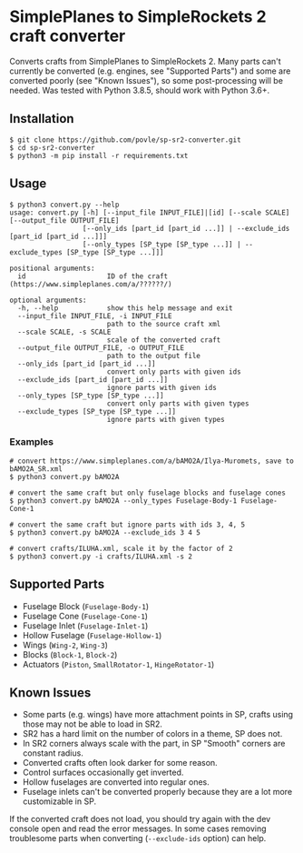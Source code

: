 # SimplePlanes to SimpleRockets 2 craft converter
Converts crafts from SimplePlanes to SimpleRockets 2. Many parts can't currently be converted (e.g. engines, see "Supported Parts") and some are converted poorly (see "Known Issues"), so some post-processing will be needed.
Was tested with Python 3.8.5, should work with Python 3.6+.

## Installation

```console
$ git clone https://github.com/povle/sp-sr2-converter.git
$ cd sp-sr2-converter
$ python3 -m pip install -r requirements.txt
```

## Usage

```console
$ python3 convert.py --help
usage: convert.py [-h] [--input_file INPUT_FILE]|[id] [--scale SCALE] [--output_file OUTPUT_FILE]
                  [--only_ids [part_id [part_id ...]] | --exclude_ids [part_id [part_id ...]]]
                  [--only_types [SP_type [SP_type ...]] | --exclude_types [SP_type [SP_type ...]]]

positional arguments:
  id                    ID of the craft (https://www.simpleplanes.com/a/??????/)

optional arguments:
  -h, --help            show this help message and exit
  --input_file INPUT_FILE, -i INPUT_FILE
                        path to the source craft xml
  --scale SCALE, -s SCALE
                        scale of the converted craft
  --output_file OUTPUT_FILE, -o OUTPUT_FILE
                        path to the output file
  --only_ids [part_id [part_id ...]]
                        convert only parts with given ids
  --exclude_ids [part_id [part_id ...]]
                        ignore parts with given ids
  --only_types [SP_type [SP_type ...]]
                        convert only parts with given types
  --exclude_types [SP_type [SP_type ...]]
                        ignore parts with given types
```
### Examples

```console
# convert https://www.simpleplanes.com/a/bAMO2A/Ilya-Muromets, save to bAMO2A_SR.xml
$ python3 convert.py bAMO2A

# convert the same craft but only fuselage blocks and fuselage cones
$ python3 convert.py bAMO2A --only_types Fuselage-Body-1 Fuselage-Cone-1

# convert the same craft but ignore parts with ids 3, 4, 5
$ python3 convert.py bAMO2A --exclude_ids 3 4 5

# convert crafts/ILUHA.xml, scale it by the factor of 2
$ python3 convert.py -i crafts/ILUHA.xml -s 2
```

## Supported Parts

 - Fuselage Block (`Fuselage-Body-1`)
 - Fuselage Cone (`Fuselage-Cone-1`)
 - Fuselage Inlet (`Fuselage-Inlet-1`)
 - Hollow Fuselage (`Fuselage-Hollow-1`)
 - Wings (`Wing-2`, `Wing-3`)
 - Blocks (`Block-1`, `Block-2`)
 - Actuators (`Piston`, `SmallRotator-1`, `HingeRotator-1`)

## Known Issues

 - Some parts (e.g. wings) have more attachment points in SP, crafts using those may not be able to load in SR2.
 - SR2 has a hard limit on the number of colors in a theme, SP does not.
 - In SR2 corners always scale with the part, in SP "Smooth" corners are constant radius.
 - Converted crafts often look darker for some reason.
 - Control surfaces occasionally get inverted.
 - Hollow fuselages are converted into regular ones.
 - Fuselage inlets can't be converted properly because they are a lot more customizable in SP.

If the converted craft does not load, you should try again with the dev console open and read the error messages. In some cases removing troublesome parts when converting (`--exclude-ids` option) can help.
